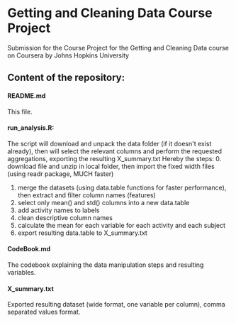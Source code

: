 # Getting and Cleaning Data Course Project
Submission for the Course Project for the Getting and Cleaning Data course on Coursera by Johns Hopkins University

## Content of the repository:
#### README.md
This file.

#### run_analysis.R:
The script will download and unpack the data folder (if it doesn't exist already), then will select the relevant columns and perform the requested aggregations, exporting the resulting X_summary.txt
Hereby the steps:
0. download file and unzip in local folder, then import the fixed width files (using readr package, MUCH faster)
1. merge the datasets (using data.table functions for faster performance), then extract and filter column names (features)
2. select only mean() and std() columns into a new data.table
3. add activity names to labels
4. clean descriptive column names
5. calculate the mean for each variable for each activity and each subject
6. export resulting data.table to X_summary.txt

#### CodeBook.md
The codebook explaining the data manipulation steps and resulting variables.

#### X_summary.txt
Exported resulting dataset (wide format, one variable per column), comma separated values format.
